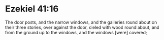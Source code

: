 # Ezekiel 41:16

The door posts, and the narrow windows, and the galleries round about on their three stories, over against the door, cieled with wood round about, and from the ground up to the windows, and the windows [were] covered;